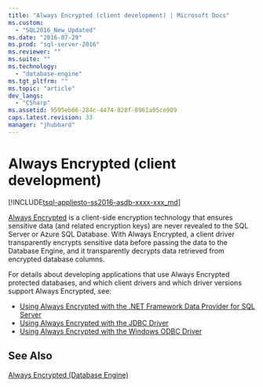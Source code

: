 ```yaml
---
title: "Always Encrypted (client development) | Microsoft Docs"
ms.custom: 
  - "SQL2016_New_Updated"
ms.date: "2016-07-29"
ms.prod: "sql-server-2016"
ms.reviewer: ""
ms.suite: ""
ms.technology: 
  - "database-engine"
ms.tgt_pltfrm: ""
ms.topic: "article"
dev_langs: 
  - "CSharp"
ms.assetid: 9595eb66-284c-4474-828f-8961a05ce989
caps.latest.revision: 33
manager: "jhubbard"
---
```

# Always Encrypted (client development)
[!INCLUDE[tsql-appliesto-ss2016-asdb-xxxx-xxx_md](../../../relational-databases/data-compression/includes/tsql-appliesto-ss2016-asdb-xxxx-xxx-md.md)]

[Always Encrypted](../../../relational-databases/security/encryption/always-encrypted-database-engine.md) is a client-side encryption technology that ensures sensitive data (and related encryption keys) are never revealed to the SQL Server or Azure SQL Database. With Always Encrypted, a client driver transparently encrypts sensitive data before passing the data to the Database Engine, and it transparently decrypts data retrieved from encrypted database columns.

For details about developing applications that use Always Encrypted protected databases, and which client drivers and which driver versions support Always Encrypted, see:

- [Using Always Encrypted with the .NET Framework Data Provider for SQL Server](../../../relational-databases/security/encryption/develop-using-always-encrypted-with-.net-framework-data-provider.md)
- [Using Always Encrypted with the JDBC Driver](https://msdn.microsoft.com/library/mt591987.aspx)
- [Using Always Encrypted with the Windows ODBC Driver](https://msdn.microsoft.com/library/mt637351.aspx)



## See Also

[Always Encrypted (Database Engine)](../../../relational-databases/security/encryption/always-encrypted-database-engine.md)
